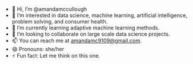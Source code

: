 - 👋 Hi, I’m @amandamccullough
- 👀 I’m interested in data science, machine learning, artificial intelligence, problem solving, and consumer health. 
- 🌱 I’m currently learning adaptive machine learning methods. 
- 💞️ I’m looking to collaborate on large scale data science projects.
- 📫 You can reach me at amandamc9109@gmail.com.
- 😄 Pronouns: she/her
- ⚡ Fun fact: Let me think on this one.

<!---
amandamccullough/amandamccullough is a ✨ special ✨ repository because its `README.md` (this file) appears on your GitHub profile.
You can click the Preview link to take a look at your changes.
--->
